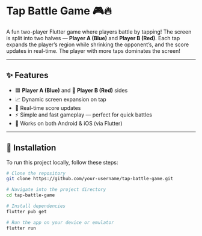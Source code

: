 # Tap Battle Game 🎮🔥

A fun two-player Flutter game where players battle by tapping! The screen is split into two halves — **Player A (Blue)** and **Player B (Red)**. Each tap expands the player’s region while shrinking the opponent’s, and the score updates in real-time. The player with more taps dominates the screen!  

---

## ✨ Features
- 🟦 **Player A (Blue)** and 🔴 **Player B (Red)** sides  
- 📈 Dynamic screen expansion on tap  
- 🎯 Real-time score updates  
- ⚡ Simple and fast gameplay — perfect for quick battles  
- 📱 Works on both Android & iOS (via Flutter)  

---

## 🚀 Installation
To run this project locally, follow these steps:

```bash
# Clone the repository
git clone https://github.com/your-username/tap-battle-game.git

# Navigate into the project directory
cd tap-battle-game

# Install dependencies
flutter pub get

# Run the app on your device or emulator
flutter run

